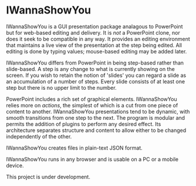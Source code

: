 # IWannaShowYou

IWannaShowYou is a GUI presentation package analagous to PowerPoint but for web-based editing and delivery. It is _not_ a PowerPoint clone, nor does it seek to be compatible in any way. It provides an editing environment that maintains a live view of the presentation at the step being edited. All editing is done by typing values; mouse-based editing may be added later.

IWannaShowYou differs from PowerPoint in being step-based rather than slide-based. A step is any change to what is currently showing on the screen. If you wish to retain the notion of 'slides' you can regard a slide as an accumulation of a number of steps. Every slide consists of at least one step but there is no upper limit to the number.

PowerPoint includes a rich set of graphical elements. IWannaShowYou relies more on _actions_, the simplest of which is a cut from one piece of content to another. IWannaShowYou presentations tend to be dynamic, with smooth transitions from one step to the next. The program is modular and permits the addition of plugins to perform any desired effect. Its architecture separates structure and content to allow either to be changed independently of the other.

IWannaShowYou creates files in plain-text JSON format.

IWannaShowYou runs in any browser and is usable on a PC or a mobile device.

This project is under development.